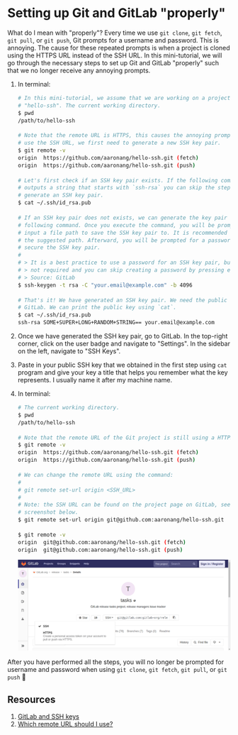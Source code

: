 # Setting up Git and GitLab "properly"

What do I mean with "properly"? Every time we use `git clone`, `git fetch`, `git
pull`, or `git push`, Git prompts for a username and password. This is annoying.
The cause for these repeated prompts is when a project is cloned using the HTTPS
URL instead of the SSH URL. In this mini-tutorial, we will go through the
necessary steps to set up Git and GitLab "properly" such that we no longer
receive any annoying prompts.


1. In terminal:
   ```bash
   # In this mini-tutorial, we assume that we are working on a project called
   # "hello-ssh". The current working directory.
   $ pwd
   /path/to/hello-ssh   

   # Note that the remote URL is HTTPS, this causes the annoying prompts. To
   # use the SSH URL, we first need to generate a new SSH key pair.
   $ git remote -v
   origin  https://github.com/aaronang/hello-ssh.git (fetch)
   origin  https://github.com/aaronang/hello-ssh.git (push)   

   # Let's first check if an SSH key pair exists. If the following command
   # outputs a string that starts with `ssh-rsa` you can skip the steps to
   # generate an SSH key pair. 
   $ cat ~/.ssh/id_rsa.pub   

   # If an SSH key pair does not exists, we can generate the key pair with the
   # following command. Once you execute the command, you will be prompted to
   # input a file path to save the SSH key pair to. It is recommended to use
   # the suggested path. Afterward, you will be prompted for a password to
   # secure the SSH key pair.
   #
   # > It is a best practice to use a password for an SSH key pair, but it is
   # > not required and you can skip creating a password by pressing enter.
   # > Source: GitLab
   $ ssh-keygen -t rsa -C "your.email@example.com" -b 4096   

   # That's it! We have generated an SSH key pair. We need the public key for
   # GitLab. We can print the public key using `cat`.
   $ cat ~/.ssh/id_rsa.pub
   ssh-rsa SOME+SUPER+LONG+RANDOM+STRING== your.email@example.com
   ```

2. Once we have generated the SSH key pair, go to GitLab. In the top-right
   corner, click on the user badge and navigate to "Settings". In the sidebar on
   the left, navigate to "SSH Keys". 

3. Paste in your public SSH key that we obtained in the first step using `cat`
   program and give your key a title that helps you remember what the key
   represents. I usually name it after my machine name.

4. In terminal:
   ```bash
   # The current working directory.
   $ pwd
   /path/to/hello-ssh   

   # Note that the remote URL of the Git project is still using a HTTPS.
   $ git remote -v
   origin  https://github.com/aaronang/hello-ssh.git (fetch)
   origin  https://github.com/aaronang/hello-ssh.git (push)   

   # We can change the remote URL using the command:
   # 
   # git remote set-url origin <SSH_URL>
   #
   # Note: the SSH URL can be found on the project page on GitLab, see
   # screenshot below.
   $ git remote set-url origin git@github.com:aaronang/hello-ssh.git

   $ git remote -v
   origin  git@github.com:aaronang/hello-ssh.git (fetch)
   origin  git@github.com:aaronang/hello-ssh.git (push)  
   ```
   ![](/git/img/ssh.png)

After you have performed all the steps, you will no longer be prompted for username and password when using `git clone`, `git fetch`, `git pull`, or `git push` :tada:

## Resources

1. [GitLab and SSH keys](https://docs.gitlab.com/ee/ssh/)
2. [Which remote URL should I use?](https://help.github.com/articles/which-remote-url-should-i-use/)
